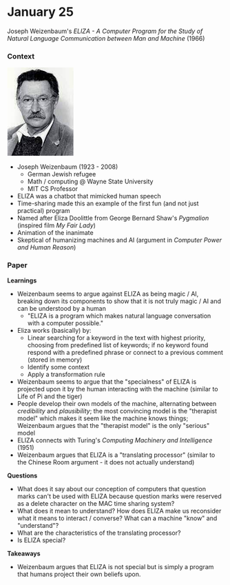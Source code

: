 # January 25

Joseph Weizenbaum's *ELIZA - A Computer Program for the Study of Natural Language Communication between Man and Machine* (1966)

### Context
![Joseph Weizenbaum](/assets/weizenbaum.jpg)
- Joseph Weizenbaum (1923 - 2008)
  - German Jewish refugee
  - Math / computing @ Wayne State University
  - MIT CS Professor
- ELIZA was a chatbot that mimicked human speech
- Time-sharing made this an example of the first fun (and not just practical) program
- Named after Eliza Doolittle from George Bernard Shaw's *Pygmalion* (inspired film *My Fair Lady*)
- Animation of the inanimate
- Skeptical of humanizing machines and AI (argument in *Computer Power and Human Reason*)

### Paper

**Learnings**
- Weizenbaum seems to argue against ELIZA as being magic / AI, breaking down its components to show that it is not truly magic / AI and can be understood by a human
  - "ELIZA is a program which makes natural language conversation with a computer possible."
- Eliza works (basically) by:
  - Linear searching for a keyword in the text with highest priority, choosing from predefined list of keywords; if no keyword found respond with a predefined phrase or connect to a previous comment (stored in memory)
  - Identify some context
  - Apply a transformation rule
- Weizenbaum seems to argue that the "specialness" of ELIZA is projected upon it by the human interacting with the machine (similar to Life of Pi and the tiger)
- People develop their own models of the machine, alternating between *credibility* and *plausibility*; the most convincing model is the "therapist model" which makes it seem like the machine knows things; Weizenbaum argues that the "therapist model" is the only "serious" model
- ELIZA connects with Turing's *Computing Machinery and Intelligence* (1951)
- Weizenbaum argues that ELIZA is a "translating processor" (similar to the Chinese Room argument - it does not actually understand)

**Questions**
- What does it say about our conception of computers that question marks can't be used with ELIZA because question marks were reserved as a delete character on the MAC time sharing system?
- What does it mean to understand? How does ELIZA make us reconsider what it means to interact / converse? What can a machine "know" and "understand"?
- What are the characteristics of the translating processor?
- Is ELIZA special?

**Takeaways**
- Weizenbaum argues that ELIZA is not special but is simply a program that humans project their own beliefs upon.
